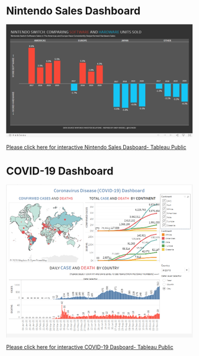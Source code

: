 # Nintendo Sales Dashboard

<img src='Nintendo Sales Dashboard.PNG'>

[Please click here for interactive Nintendo Sales Dasboard- Tableau Public](https://public.tableau.com/profile/mete8537#!/vizhome/Nintendo_Sales/Dashboard1)



# COVID-19 Dashboard

<img src='COVID-19 Dashboard.PNG'>

[Please click here for interactive COVID-19 Dasboard- Tableau Public]()